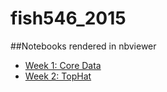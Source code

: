 fish546_2015
============

##Notebooks 
rendered in nbviewer

* [Week 1: Core Data](http://nbviewer.ipython.org/github/kubu4/fish546_2015/blob/master/Week01_CoreFile_ID.ipynb)
* [Week 2: TopHat](http://nbviewer.ipython.org/github/kubu4/fish546_2015/blob/master/Week02_TopHat.ipynb)
